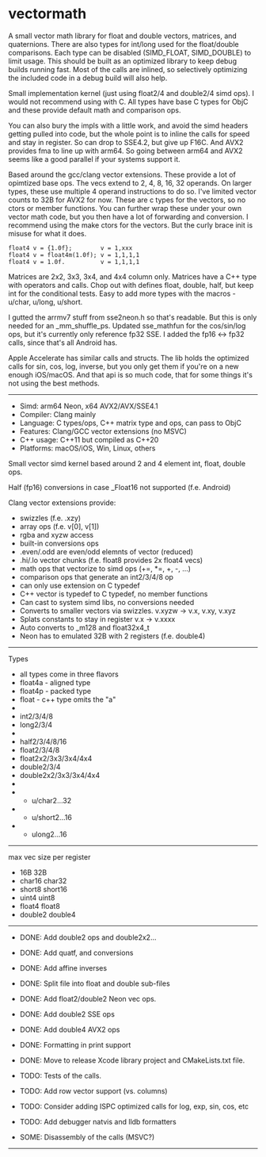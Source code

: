 vectormath
==========

A small vector math library for float and double vectors, matrices, and quaternions.  There are also types for int/long used for the float/double comparisons.  Each type can be disabled (SIMD_FLOAT, SIMD_DOUBLE) to limit usage.  This should be built as an optimized library to keep debug builds running fast.  Most of the calls are inlined, so selectively optimizing the included code in a debug build will also help.

Small implementation kernel (just using float2/4 and double2/4 simd ops).  I would not recommend using with C.  All types have base C types for ObjC and these provide default math and comparison ops.

You can also bury the impls with a little work, and avoid the simd headers getting pulled into code, but the whole point is to inline the calls for speed and stay in register.  So can drop to SSE4.2, but give up F16C.  And AVX2 provides fma to line up with arm64.  So going between arm64 and AVX2 seems like a good parallel if your systems support it.

Based around the gcc/clang vector extensions.  These provide a lot of opimtized base ops.  The vecs extend to 2, 4, 8, 16, 32 operands.   On larger types, these use multiple 4 operand instructions to do so.   I've limited vector counts to 32B for AVX2 for now.   These are c types for the vectors, so no ctors or member functions.  You can further wrap these under your own vector math code, but you then have a lot of forwarding and conversion.  I recommend using the make ctors for the vectors.   But the curly brace init is misuse for what it does.

```
float4 v = {1.0f};        v = 1,xxx
float4 v = float4m(1.0f); v = 1,1,1,1
float4 v = 1.0f.          v = 1,1,1,1
```

Matrices are 2x2, 3x3, 3x4, and 4x4 column only.  Matrices have a C++ type with operators and calls.  Chop out with defines float, double, half, but keep int for the conditional tests.   Easy to add more types with the macros - u/char, u/long, u/short. 

I gutted the arrmv7 stuff from sse2neon.h so that's readable.  But this is only needed for an _mm_shuffle_ps.  Updated sse_mathfun for the cos/sin/log ops, but it's currently only reference fp32 SSE.  I added the fp16 <-> fp32 calls, since that's all Android has.  

Apple Accelerate has similar calls and structs.  The lib holds the optimized calls for sin, cos, log, inverse, but you only get them if you're on a new enough iOS/macOS.   And that api is so much code, that for some things it's not using the best methods.  

---

* Simd: arm64 Neon, x64 AVX2/AVX/SSE4.1
* Compiler: Clang mainly 
* Language: C types/ops, C++ matrix type and ops, can pass to ObjC
* Features: Clang/GCC vector extensions (no MSVC)
* C++ usage: C++11 but compiled as C++20
* Platforms: macOS/iOS, Win, Linux, others

Small vector simd kernel based around 2 and 4 element int, float, double ops.
  
Half (fp16) conversions in case _Float16 not supported (f.e. Android)

Clang vector extensions provide:
* swizzles (f.e. .xzy)
* array ops (f.e. v[0], v[1])
* rgba and xyzw access
* built-in conversions ops
* .even/.odd are even/odd elemnts of vector (reduced)
* .hi/.lo vector chunks (f.e. float8 provides 2x float4 vecs)
* math ops that vectorize to simd ops (+=, *=, +, -, ...)
* comparison ops that generate an int2/3/4/8 op
* can only use extension on C typedef
* C++ vector is typedef to C typedef, no member functions
* Can cast to system simd libs, no conversions needed
* Converts to smaller vectors via swizzles. v.xyzw -> v.x, v.xy, v.xyz
* Splats constants to stay in register v.x -> v.xxxx
* Auto converts to _m128 and float32x4_t
* Neon has to emulated 32B with 2 registers (f.e. double4)

---

Types

* all types come in three flavors
* float4a - aligned type
* float4p - packed type
* float   - c++ type omits the "a"
*
* int2/3/4/8
* long2/3/4
*
* half2/3/4/8/16
* float2/3/4/8
* float2x2/3x3/3x4/4x4
* double2/3/4
* double2x2/3x3/3x4/4x4
*
* - u/char2...32
* - u/short2...16
* - ulong2...16

---

max vec size per register
* 16B      32B
* char16   char32
* short8   short16
* uint4    uint8
* float4   float8
* double2  double4

---

* DONE: Add double2 ops and double2x2...
* DONE: Add quatf, and conversions
* DONE: Add affine inverses
* DONE: Split file into float and double sub-files
* DONE: Add float2/double2 Neon vec ops.
* DONE: Add double2 SSE ops
* DONE: Add double4 AVX2 ops
* DONE: Formatting in print support
* DONE: Move to release Xcode library project and CMakeLists.txt file. 

* TODO: Tests of the calls.
* TODO: Add row vector support (vs. columns)
* TODO: Consider adding ISPC optimized calls for log, exp, sin, cos, etc
* TODO: Add debugger natvis and lldb formatters
* SOME: Disassembly of the calls (MSVC?)

---


